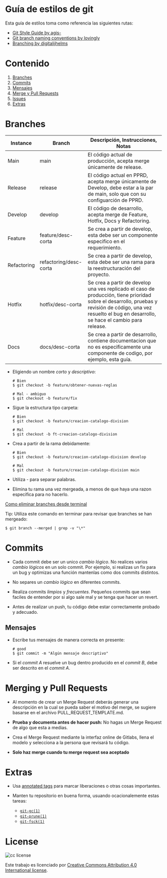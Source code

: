 # Guía de estilos de git

Esta guía de estilos toma como referencia las siguientes rutas:

* [Git Style Guide by agis-](https://github.com/agis-/git-style-guide)
* [Git branch naming conventions by lovingly](http://www.guyroutledge.co.uk/blog/git-branch-naming-conventions/)
* [Branching by digitalijhelms](https://gist.github.com/digitaljhelms/4287848)

# Contenido

1. [Branches](#branches)
2. [Commits](#commits)
  1. [Mensajes](#mensajes)
3. [Merge y Pull Requests](#merging)
4. [Issues](#issues)
5. [Extras](#misc)

# Branches

<table>
  <thead>
    <tr>
      <th>Instance</th>
      <th>Branch</th>
      <th>Descripción, Instrucciones, Notas</th>
    </tr>
  </thead>
  <tbody>
    <tr>
      <td>Main</td>
      <td>main</td>
      <td>El código actual de producción, acepta merge únicamente de release.</td>
    </tr>
    <tr>
      <td>Release</td>
      <td>release</td>
      <td>El código actual en PPRD, acepta merge únicamente de Develop, debe estar a la par de main, solo que con su configuarción de PPRD.</td>
    </tr>
    <tr>
      <td>Develop</td>
      <td>develop</td>
      <td>El código de desarrollo, acepta merge de Feature, Hotfix, Docs y Refactoring.</td>
    </tr>
    <tr>
      <td>Feature</td>
      <td>feature/desc-corta</td>
      <td>Se crea a partir de develop, esta debe ser un componente especifico en el requerimiento.</td>
    </tr>
    <tr>
      <td>Refactoring</td>
      <td>refactoring/desc-corta</td>
      <td>Se crea a partir de develop, esta debe ser una rama para la reestructuración del proyecto.</td>
    </tr>
    <tr>
      <td>Hotfix</td>
      <td>hotfix/desc-corta</td>
      <td>Se crea a partir de develop una ves replicado el caso de producción, tiene prioridad sobre el desarrollo, pruebas y revisión de código, una vez resuelto el bug en desarrollo, se hace el cambio para release.</td>
    </tr>
    <tr>
      <td>Docs</td>
      <td>docs/desc-corta</td>
      <td>Se crea a partir de desarrollo, contiene documentacion que no es especificamente una componente de codigo, por ejemplo, esta guía.</td>
    </tr>
  </tbody>
</table>

* Eligiendo un nombre *corto* y *descriptivo*:

  ```shell
  # Bien
  $ git checkout -b feature/obtener-nuevas-reglas

  # Mal - ambiguo
  $ git checkout -b feature/fix
  ```

* Sigue la estructura tipo carpeta:

  ```shell
  # Bien
  $ git checkout -b feature/creacion-catalogo-division

  # Mal
  $ git checkout -b ft-creacion-catalogo-division
  ```

* Crea a partir de la rama debidamente:

  ``` shell
  # Bien
  $ git checkout -b feature/creacion-catalogo-division develop

  # Mal
  $ git checkout -b feature/creacion-catalogo-division main
  ```

* Utiliza *-* para separar palabras.

* Elimina tu rama una vez mergeada, a menos de que haya una razon especifica para no hacerlo.

 [Como eliminar branches desde terminal](https://makandracards.com/makandra/621-git-delete-a-branch-local-or-remote)

  Tip: Utiliza este comando en terminar para revisar que branches se han mergeado:

  ```shell
  $ git branch --merged | grep -v "\*"
  ```

# Commits

* Cada commit debe ser un unico *cambio lógico*. No realices varios
  *cambio lógicos* en un solo commit. Por ejemplo, si realizas un fix para un bug y optimizas una función mantenlas como dos commits distintos.

* No separes un *cambio lógico* en diferentes commits.

* Realiza commits *limpios* y *frecuentes*. Pequeños commits que sean faciles de entender por si algo sale mal y se tenga que hacer un revert.

* Antes de realizar un push, tu código debe estar correctamente probado y adecuado.

## Mensajes

* Escribe tus mensajes de manera correcta en presente:

  ```shell
  # good
  $ git commit -m "Algún mensaje descriptivo"
  ```

* Si el *commit A* resuelve un bug dentro producido en el *commit B*, debe ser descrito en el *commit A*.

# Merging y Pull Requests

* Al momento de crear un Merge Request deberás generar una descripción en la cual se pueda saber el motivo del merge, se sugiere basarse en el archivo PULL_REQUEST_TEMPLATE.md.

* **Prueba y documenta antes de hacer push:** No hagas un Merge Request de algo que esta a medias.

* Crea el Merge Request mediante la interfaz online de Gitlabs, llena el modelo y selecciona a la persona que revisará tu código.

* **Solo haz merge cuando tu merge request sea aceptado**

# Extras

* Usa [annotated tags](http://git-scm.com/book/en/v2/Git-Basics-Tagging#Annotated-Tags)
  para marcar liberaciones o otras cosas importantes.

* Manten tu repositorio en buena forma, usuando ocacionalemente estas tareas:

  * [`git-gc(1)`](http://git-scm.com/docs/git-gc)
  * [`git-prune(1)`](http://git-scm.com/docs/git-prune)
  * [`git-fsck(1)`](http://git-scm.com/docs/git-fsck)

# License

![cc license](http://i.creativecommons.org/l/by/4.0/88x31.png)

Este trabajo es licenciado por [Creative Commons Attribution 4.0
International license](https://creativecommons.org/licenses/by/4.0/).
